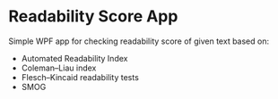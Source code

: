 # Readability Score App
Simple WPF app for checking readability score of given text based on:
- Automated Readability Index
- Coleman–Liau index
- Flesch–Kincaid readability tests
- SMOG
